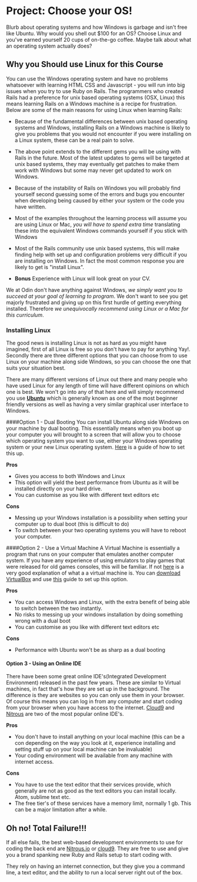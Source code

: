 # Project: Choose your OS!
Blurb about operating systems and how Windows is garbage and isn't free like Ubuntu. Why would you shell out $100 for an OS? Choose Linux and you've earned yourself 20 cups of on-the-go coffee. Maybe talk about what an operating system actually does?

## Why you Should use Linux for this Course
You can use the Windows operating system and have no problems whatsoever with learning HTML CSS and Javascript - you will run into big issues when you try to use Ruby on Rails. The programmers who created Rails had a preference for unix based operating systems (OSX, Linux) this means learning Rails on a Windows machine is a recipe for frustration. Below are some of the main reasons for using Linux when learning Rails:

* Because of the fundamental differences between unix based operating systems and Windows, installing Rails on a Windows machine is likely to give you problems that you would not encounter if you were installing on a Linux system, these can be a real pain to solve.

* The above point extends to the different gems you will be using with Rails in the future. Most of the latest updates to gems will be targeted at unix based systems, they may eventually get patches to make them work with Windows but some may never get updated to work on Windows.

* Because of the instability of Rails on Windows you will probably find yourself second guessing some of the errors and bugs you encounter when developing being caused by either your system or the code you have written.

* Most of the examples throughout the learning process will assume you are using  Linux or Mac, *you will have to spend extra time* translating these into the equivalent Windows commands yourself if you stick with Windows

* Most of the Rails community use unix based systems, this will make finding help with set up and configuration problems very difficult if you are installing on Windows. In fact the most common response you are likely to get is "install Linux".

* **Bonus**  Experience with Linux will look great on your CV.

We at Odin don't have anything against Windows, *we simply want you to succeed at your goal of learning to program*. We don't want to see you get majorly frustrated and giving up on this first hurdle of getting everything installed. Therefore *we unequivocally recommend using Linux or a Mac for this curriculum*.

### Installing Linux
The good news is installing Linux is not as hard as you might have imagined, first of all Linux is free so you don't have to pay for anything Yay!. Secondly there are three different options that you can choose from to use Linux on your machine along side Windows, so you can choose the one that suits your situation best.

There are many different versions of Linux out there and many people who have used Linux for any length of time will have different opinions on which one is best. We won't go into any of that here and will simply recommend you use **[Ubuntu](http://www.ubuntu.com/download/desktop)** which is generally known as one of the most beginner friendly versions as well as having a very similar graphical user interface to Windows.

####Option 1 - Dual Booting
You can install Ubuntu along side Windows on your machine by dual booting. This essentially means when you boot up your computer you will brought to a screen that will allow you to choose which operating system you want to use, either your Windows operating system or your new Linux operating system. [Here](https://www.youtube.com/watch?v=hOz66FC0pWU) is a guide of how to set this up.

**Pros**

* Gives you access to both Windows and Linux
* This option will yield the best performance from Ubuntu as it will be installed directly on your hard drive.
* You can customise as you like with different text editors etc

**Cons**

* Messing up your Windows installation is a possibility when setting your computer up to dual boot (this is difficult to do)
* To switch between your two operating systems you will have to reboot your computer.

####Option 2 - Use a Virtual Machine
A Virtual Machine is essentially a program that runs on your computer that emulates another computer system. If you have any experience of using emulators to play games that were released for old games consoles, this will be familiar. If not [here](http://www.makeuseof.com/tag/virtual-machine-makeuseof-explains/) is a very good explanation of what a a virtual machine is. You can [download VirtualBox](https://www.virtualbox.org/wiki/Downloads) and use [this](https://www.youtube.com/watch?v=9_DpFhT_euI) guide to set up this option.

**Pros**

* You can access Windows and Linux, with the extra benefit of being able to switch between the two instantly.
* No risks to messing up your windows installation by doing something wrong with a dual boot
* You can customise as you like with different text editors etc

**Cons**

* Performance with Ubuntu won't be as sharp as a dual booting

#### Option 3 - Using an Online IDE
There have been some great online IDE's(Integrated Development Environment) released in the past few years. These are similar to Virtual machines, in fact that's how they are set up in the background. The difference is they are websites so you can only use them in your browser. Of course this means you can log in from any computer and start coding from your browser when you have access to the internet. [Cloud9](https://c9.io/) and [Nitrous](https://www.nitrous.io/) are two of the most popular online IDE's.

**Pros**

* You don't have to install anything on your local machine (this can be a con depending on the way you look at it, experience installing and setting stuff up on your local machine can be invaluable)
* Your coding environment will be available from any machine with internet access.

**Cons**

* You have to use the text editor that their services provide, which generally are not as good as the text editors you can install locally. Atom, sublime text etc.
* The free tier's of these services have a memory limit, normally 1 gb. This can be a major limitation after a while.

## Oh no! Total Failure!!!

If all else fails, the best web-based development environments to use for coding the back end are [Nitrous.io](https://www.nitrous.io) or [cloud9](https://c9.io/).  They are free to use and give you a brand spanking new Ruby and Rails setup to start coding with.  

They rely on having an internet connection, but they give you a command line, a text editor, and the ability to run a local server right out of the box.
